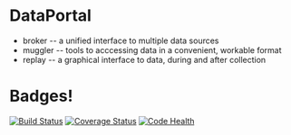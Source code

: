DataPortal
==========

* broker -- a unified interface to multiple data sources
* muggler -- tools to acccessing data in a convenient, workable format
* replay -- a graphical interface to data, during and after collection

Badges!
=======
[![Build Status](https://travis-ci.org/NSLS-II/dataportal.svg?branch=master)](https://travis-ci.org/NSLS-II/dataportal)
[![Coverage Status](https://coveralls.io/repos/NSLS-II/dataportal/badge.svg)](https://coveralls.io/r/NSLS-II/dataportal)
[![Code Health](https://landscape.io/github/NSLS-II/dataportal/master/landscape.svg?style=flat)](https://landscape.io/github/NSLS-II/dataportal/master)

